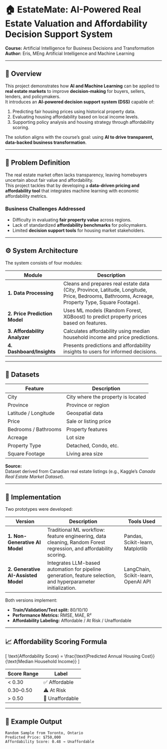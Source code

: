 # 🏠 EstateMate: AI-Powered Real Estate Valuation and Affordability Decision Support System

**Course:** Artificial Intelligence for Business Decisions and Transformation  
**Author:** Eris, MEng Artificial Intelligence and Machine Learning  

---

## 📘 Overview

This project demonstrates how **AI and Machine Learning** can be applied to **real estate markets** to improve **decision-making** for buyers, sellers, lenders, and policymakers.  
It introduces an **AI-powered decision support system (DSS)** capable of:

1. Predicting fair housing prices using historical property data.  
2. Evaluating housing affordability based on local income levels.  
3. Supporting policy analysis and housing strategy through affordability scoring.  

The solution aligns with the course’s goal: using **AI to drive transparent, data-backed business transformation**.

---

## 🧠 Problem Definition

The real estate market often lacks transparency, leaving homebuyers uncertain about fair value and affordability.  
This project tackles that by developing a **data-driven pricing and affordability tool** that integrates machine learning with economic affordability metrics.

### Business Challenges Addressed
- Difficulty in evaluating **fair property value** across regions.  
- Lack of standardized **affordability benchmarks** for policymakers.  
- Limited **decision support tools** for housing market stakeholders.

---

## ⚙️ System Architecture

The system consists of four modules:

| Module | Description |
| ------- | ------------ |
| **1. Data Processing** | Cleans and prepares real estate data (City, Province, Latitude, Longitude, Price, Bedrooms, Bathrooms, Acreage, Property Type, Square Footage). |
| **2. Price Prediction Model** | Uses ML models (Random Forest, XGBoost) to predict property prices based on features. |
| **3. Affordability Analyzer** | Calculates affordability using median household income and price predictions. |
| **4. Dashboard/Insights** | Presents predictions and affordability insights to users for informed decisions. |

---

## 🧩 Datasets

| Feature | Description |
| -------- | ------------ |
| City | City where the property is located |
| Province | Province or region |
| Latitude / Longitude | Geospatial data |
| Price | Sale or listing price |
| Bedrooms / Bathrooms | Property features |
| Acreage | Lot size |
| Property Type | Detached, Condo, etc. |
| Square Footage | Living area size |

**Source:**  
Dataset derived from Canadian real estate listings (e.g., Kaggle’s *Canada Real Estate Market Dataset*).

---

## 🤖 Implementation

Two prototypes were developed:

| Version | Description | Tools Used |
| -------- | ------------ | ----------- |
| **1. Non-Generative AI Model** | Traditional ML workflow: feature engineering, data cleaning, Random Forest regression, and affordability scoring. | Pandas, Scikit-learn, Matplotlib |
| **2. Generative AI-Assisted Model** | Integrates LLM-based automation for pipeline generation, feature selection, and hyperparameter initialization. | LangChain, Scikit-learn, OpenAI API |

Both versions implement:
- **Train/Validation/Test split:** 80/10/10  
- **Performance Metrics:** RMSE, MAE, R²  
- **Affordability Labeling:** Affordable / At Risk / Unaffordable  

---

## 📈 Affordability Scoring Formula

\[
\text{Affordability Score} = \frac{\text{Predicted Annual Housing Cost}}{\text{Median Household Income}}
\]

| Score Range | Label |
| ------------ | ------ |
| < 0.30 | ✅ Affordable |
| 0.30–0.50 | ⚠️ At Risk |
| > 0.50 | 🚫 Unaffordable |

---

## 🧮 Example Output

```text
Random Sample from Toronto, Ontario
Predicted Price: $750,000
Affordability Score: 0.48 → Unaffordable
